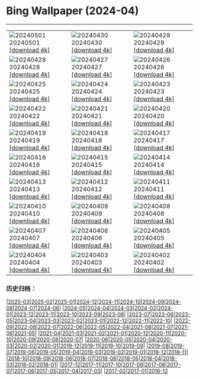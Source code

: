# Bing Wallpaper (2024-04)
**************

<table><tr><td><img src="https://www.bing.com/th?id=OHR.CheetahRain_EN-CA1487637998_1920x1080.jpg" alt="20240501"> 20240501 <a href="https://www.bing.com/th?id=OHR.CheetahRain_EN-CA1487637998_UHD.jpg">[download 4k]</a></td><td><img src="https://www.bing.com/th?id=OHR.TulouFujian_EN-CA1163338390_1920x1080.jpg" alt="20240430"> 20240430 <a href="https://www.bing.com/th?id=OHR.TulouFujian_EN-CA1163338390_UHD.jpg">[download 4k]</a></td><td><img src="https://www.bing.com/th?id=OHR.GuadalupeTexas_EN-CA8167364190_1920x1080.jpg" alt="20240429"> 20240429 <a href="https://www.bing.com/th?id=OHR.GuadalupeTexas_EN-CA8167364190_UHD.jpg">[download 4k]</a></td></tr><tr><td><img src="https://www.bing.com/th?id=OHR.LeucisticHummingbird_EN-CA9003598564_1920x1080.jpg" alt="20240428"> 20240428 <a href="https://www.bing.com/th?id=OHR.LeucisticHummingbird_EN-CA9003598564_UHD.jpg">[download 4k]</a></td><td><img src="https://www.bing.com/th?id=OHR.ValDiFunes_EN-CA4828083931_1920x1080.jpg" alt="20240427"> 20240427 <a href="https://www.bing.com/th?id=OHR.ValDiFunes_EN-CA4828083931_UHD.jpg">[download 4k]</a></td><td><img src="https://www.bing.com/th?id=OHR.PenguinDirections_EN-CA6223375339_1920x1080.jpg" alt="20240426"> 20240426 <a href="https://www.bing.com/th?id=OHR.PenguinDirections_EN-CA6223375339_UHD.jpg">[download 4k]</a></td></tr><tr><td><img src="https://www.bing.com/th?id=OHR.TrilliumOntario_EN-CA6497010654_1920x1080.jpg" alt="20240425"> 20240425 <a href="https://www.bing.com/th?id=OHR.TrilliumOntario_EN-CA6497010654_UHD.jpg">[download 4k]</a></td><td><img src="https://www.bing.com/th?id=OHR.TrinityDublin_EN-CA0477262723_1920x1080.jpg" alt="20240424"> 20240424 <a href="https://www.bing.com/th?id=OHR.TrinityDublin_EN-CA0477262723_UHD.jpg">[download 4k]</a></td><td><img src="https://www.bing.com/th?id=OHR.EarthDayTurtle_EN-CA2152023096_1920x1080.jpg" alt="20240423"> 20240423 <a href="https://www.bing.com/th?id=OHR.EarthDayTurtle_EN-CA2152023096_UHD.jpg">[download 4k]</a></td></tr><tr><td><img src="https://www.bing.com/th?id=OHR.CadesCove_EN-CA1410633031_1920x1080.jpg" alt="20240422"> 20240422 <a href="https://www.bing.com/th?id=OHR.CadesCove_EN-CA1410633031_UHD.jpg">[download 4k]</a></td><td><img src="https://www.bing.com/th?id=OHR.YellowstoneGeyser_EN-CA9905041975_1920x1080.jpg" alt="20240421"> 20240421 <a href="https://www.bing.com/th?id=OHR.YellowstoneGeyser_EN-CA9905041975_UHD.jpg">[download 4k]</a></td><td><img src="https://www.bing.com/th?id=OHR.OrkneyStones_EN-CA6136487173_1920x1080.jpg" alt="20240420"> 20240420 <a href="https://www.bing.com/th?id=OHR.OrkneyStones_EN-CA6136487173_UHD.jpg">[download 4k]</a></td></tr><tr><td><img src="https://www.bing.com/th?id=OHR.AvilaSpain_EN-CA7098844997_1920x1080.jpg" alt="20240419"> 20240419 <a href="https://www.bing.com/th?id=OHR.AvilaSpain_EN-CA7098844997_UHD.jpg">[download 4k]</a></td><td><img src="https://www.bing.com/th?id=OHR.SpringCub_EN-CA6557081564_1920x1080.jpg" alt="20240418"> 20240418 <a href="https://www.bing.com/th?id=OHR.SpringCub_EN-CA6557081564_UHD.jpg">[download 4k]</a></td><td><img src="https://www.bing.com/th?id=OHR.UnionSquareNYC_EN-CA5985691917_1920x1080.jpg" alt="20240417"> 20240417 <a href="https://www.bing.com/th?id=OHR.UnionSquareNYC_EN-CA5985691917_UHD.jpg">[download 4k]</a></td></tr><tr><td><img src="https://www.bing.com/th?id=OHR.RedBallBelgium_EN-CA5507673869_1920x1080.jpg" alt="20240416"> 20240416 <a href="https://www.bing.com/th?id=OHR.RedBallBelgium_EN-CA5507673869_UHD.jpg">[download 4k]</a></td><td><img src="https://www.bing.com/th?id=OHR.BowlingBallCali_EN-CA4907440607_1920x1080.jpg" alt="20240415"> 20240415 <a href="https://www.bing.com/th?id=OHR.BowlingBallCali_EN-CA4907440607_UHD.jpg">[download 4k]</a></td><td><img src="https://www.bing.com/th?id=OHR.SakuraDaysJapanFair_EN-CA3687472576_1920x1080.jpg" alt="20240414"> 20240414 <a href="https://www.bing.com/th?id=OHR.SakuraDaysJapanFair_EN-CA3687472576_UHD.jpg">[download 4k]</a></td></tr><tr><td><img src="https://www.bing.com/th?id=OHR.SunsetArchesNP_EN-CA3137398130_1920x1080.jpg" alt="20240413"> 20240413 <a href="https://www.bing.com/th?id=OHR.SunsetArchesNP_EN-CA3137398130_UHD.jpg">[download 4k]</a></td><td><img src="https://www.bing.com/th?id=OHR.DragonWaterfall_EN-CA2526860272_1920x1080.jpg" alt="20240412"> 20240412 <a href="https://www.bing.com/th?id=OHR.DragonWaterfall_EN-CA2526860272_UHD.jpg">[download 4k]</a></td><td><img src="https://www.bing.com/th?id=OHR.OwlSiblings_EN-CA1132160372_1920x1080.jpg" alt="20240411"> 20240411 <a href="https://www.bing.com/th?id=OHR.OwlSiblings_EN-CA1132160372_UHD.jpg">[download 4k]</a></td></tr><tr><td><img src="https://www.bing.com/th?id=OHR.WhistlerWSSF_EN-CA2290953999_1920x1080.jpg" alt="20240410"> 20240410 <a href="https://www.bing.com/th?id=OHR.WhistlerWSSF_EN-CA2290953999_UHD.jpg">[download 4k]</a></td><td><img src="https://www.bing.com/th?id=OHR.SolarEclipseOregon_EN-CA9605067136_1920x1080.jpg" alt="20240409"> 20240409 <a href="https://www.bing.com/th?id=OHR.SolarEclipseOregon_EN-CA9605067136_UHD.jpg">[download 4k]</a></td><td><img src="https://www.bing.com/th?id=OHR.BeaverDenali_EN-CA6851108390_1920x1080.jpg" alt="20240408"> 20240408 <a href="https://www.bing.com/th?id=OHR.BeaverDenali_EN-CA6851108390_UHD.jpg">[download 4k]</a></td></tr><tr><td><img src="https://www.bing.com/th?id=OHR.JapanHimeji_EN-CA9913265473_1920x1080.jpg" alt="20240407"> 20240407 <a href="https://www.bing.com/th?id=OHR.JapanHimeji_EN-CA9913265473_UHD.jpg">[download 4k]</a></td><td><img src="https://www.bing.com/th?id=OHR.BahamasSpace_EN-CA5271585501_1920x1080.jpg" alt="20240406"> 20240406 <a href="https://www.bing.com/th?id=OHR.BahamasSpace_EN-CA5271585501_UHD.jpg">[download 4k]</a></td><td><img src="https://www.bing.com/th?id=OHR.AntelopeBotswana_EN-CA1764175316_1920x1080.jpg" alt="20240405"> 20240405 <a href="https://www.bing.com/th?id=OHR.AntelopeBotswana_EN-CA1764175316_UHD.jpg">[download 4k]</a></td></tr><tr><td><img src="https://www.bing.com/th?id=OHR.PacificRimNationalPark_EN-CA1275623465_1920x1080.jpg" alt="20240404"> 20240404 <a href="https://www.bing.com/th?id=OHR.PacificRimNationalPark_EN-CA1275623465_UHD.jpg">[download 4k]</a></td><td><img src="https://www.bing.com/th?id=OHR.JutlandSpring_EN-CA0874464539_1920x1080.jpg" alt="20240403"> 20240403 <a href="https://www.bing.com/th?id=OHR.JutlandSpring_EN-CA0874464539_UHD.jpg">[download 4k]</a></td><td><img src="https://www.bing.com/th?id=OHR.PalazzoFarnese_EN-CA0548986466_1920x1080.jpg" alt="20240402"> 20240402 <a href="https://www.bing.com/th?id=OHR.PalazzoFarnese_EN-CA0548986466_UHD.jpg">[download 4k]</a></td></tr></table>

### 历史归档：

|[2025-03](/../2025-03/2025-03.md)|[2025-02](/../2025-02/2025-02.md)|[2025-01](/../2025-01/2025-01.md)|[2024-12](/../2024-12/2024-12.md)|[2024-11](/../2024-11/2024-11.md)|[2024-10](/../2024-10/2024-10.md)|[2024-09](/../2024-09/2024-09.md)|[2024-08](/../2024-08/2024-08.md)|[2024-07](/../2024-07/2024-07.md)|[2024-06](/../2024-06/2024-06.md)|
|[2024-05](/../2024-05/2024-05.md)|[2024-04](/2024-04.md)|[2024-03](/../2024-03/2024-03.md)|[2024-02](/../2024-02/2024-02.md)|[2024-01](/../2024-01/2024-01.md)|[2023-12](/../2023-12/2023-12.md)|[2023-11](/../2023-11/2023-11.md)|[2023-10](/../2023-10/2023-10.md)|[2023-09](/../2023-09/2023-09.md)|[2023-08](/../2023-08/2023-08.md)|
|[2023-07](/../2023-07/2023-07.md)|[2023-06](/../2023-06/2023-06.md)|[2023-05](/../2023-05/2023-05.md)|[2023-04](/../2023-04/2023-04.md)|[2023-03](/../2023-03/2023-03.md)|[2023-02](/../2023-02/2023-02.md)|[2023-01](/../2023-01/2023-01.md)|[2022-12](/../2022-12/2022-12.md)|[2022-11](/../2022-11/2022-11.md)|[2022-10](/../2022-10/2022-10.md)|
|[2022-09](/../2022-09/2022-09.md)|[2022-08](/../2022-08/2022-08.md)|[2022-07](/../2022-07/2022-07.md)|[2022-06](/../2022-06/2022-06.md)|[2022-05](/../2022-05/2022-05.md)|[2022-04](/../2022-04/2022-04.md)|[2021-08](/../2021-08/2021-08.md)|[2021-07](/../2021-07/2021-07.md)|[2021-06](/../2021-06/2021-06.md)|[2021-05](/../2021-05/2021-05.md)|
|[2021-04](/../2021-04/2021-04.md)|[2021-03](/../2021-03/2021-03.md)|[2021-02](/../2021-02/2021-02.md)|[2021-01](/../2021-01/2021-01.md)|[2020-12](/../2020-12/2020-12.md)|[2020-11](/../2020-11/2020-11.md)|[2020-10](/../2020-10/2020-10.md)|[2020-09](/../2020-09/2020-09.md)|[2020-08](/../2020-08/2020-08.md)|[2020-07](/../2020-07/2020-07.md)|
|[2020-06](/../2020-06/2020-06.md)|[2020-05](/../2020-05/2020-05.md)|[2020-04](/../2020-04/2020-04.md)|[2020-03](/../2020-03/2020-03.md)|[2020-02](/../2020-02/2020-02.md)|[2020-01](/../2020-01/2020-01.md)|[2019-12](/../2019-12/2019-12.md)|[2019-11](/../2019-11/2019-11.md)|[2019-10](/../2019-10/2019-10.md)|[2019-09](/../2019-09/2019-09.md)|
|[2019-08](/../2019-08/2019-08.md)|[2019-07](/../2019-07/2019-07.md)|[2019-06](/../2019-06/2019-06.md)|[2019-05](/../2019-05/2019-05.md)|[2019-04](/../2019-04/2019-04.md)|[2019-03](/../2019-03/2019-03.md)|[2019-02](/../2019-02/2019-02.md)|[2019-01](/../2019-01/2019-01.md)|[2018-12](/../2018-12/2018-12.md)|[2018-11](/../2018-11/2018-11.md)|
|[2018-10](/../2018-10/2018-10.md)|[2018-09](/../2018-09/2018-09.md)|[2018-08](/../2018-08/2018-08.md)|[2018-07](/../2018-07/2018-07.md)|[2018-06](/../2018-06/2018-06.md)|[2018-05](/../2018-05/2018-05.md)|[2018-04](/../2018-04/2018-04.md)|[2018-03](/../2018-03/2018-03.md)|[2018-02](/../2018-02/2018-02.md)|[2018-01](/../2018-01/2018-01.md)|
|[2017-12](/../2017-12/2017-12.md)|[2017-11](/../2017-11/2017-11.md)|[2017-10](/../2017-10/2017-10.md)|[2017-09](/../2017-09/2017-09.md)|[2017-08](/../2017-08/2017-08.md)|[2017-07](/../2017-07/2017-07.md)|[2017-06](/../2017-06/2017-06.md)|[2017-05](/../2017-05/2017-05.md)|[2017-04](/../2017-04/2017-04.md)|[2017-03](/../2017-03/2017-03.md)|
|[2017-02](/../2017-02/2017-02.md)|[2017-01](/../2017-01/2017-01.md)|[2016-12](/../2016-12/2016-12.md)